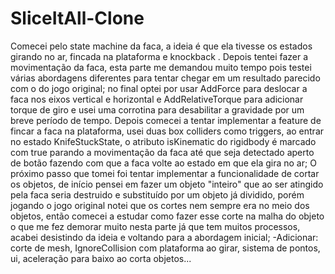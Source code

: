 # SliceItAll-Clone
Comecei pelo state machine da faca, a ideia é que ela tivesse os estados girando no ar, fincada na plataforma e knockback .
Depois tentei fazer a movimentação da faca, esta parte me demandou muito tempo pois testei várias abordagens diferentes para tentar chegar em um resultado parecido com o do jogo original; no final optei por usar AddForce para deslocar a faca nos eixos vertical e horizontal e AddRelativeTorque para adicionar torque de giro e usei uma corrotina para desabilitar a gravidade por um breve período de tempo.
Depois comecei a tentar implementar a feature de fincar a faca na plataforma, usei duas box colliders como triggers, ao entrar no estado KnifeStuckState, o atributo isKinematic do rigidbody é marcado com true parando a movimentação da faca até que seja detectado aperto de botão fazendo com que a faca volte ao estado em que ela gira no ar;
O próximo passo que tomei foi tentar implementar a funcionalidade de cortar os objetos, de início pensei em fazer um objeto "inteiro" que ao ser atingido pela faca seria destruido e substituído por um objeto já dividido, porém jogando o jogo original notei que os cortes nem sempre era no meio dos objetos, então comecei a estudar como fazer esse corte na malha do objeto o que me fez demorar muito nesta parte já que tem muitos processos, acabei desistindo da ideia e voltando para a abordagem inicial; 
-Adicionar: corte de mesh, IgnoreCollision com plataforma ao girar, sistema de pontos, ui, aceleração para baixo ao corta objetos...
